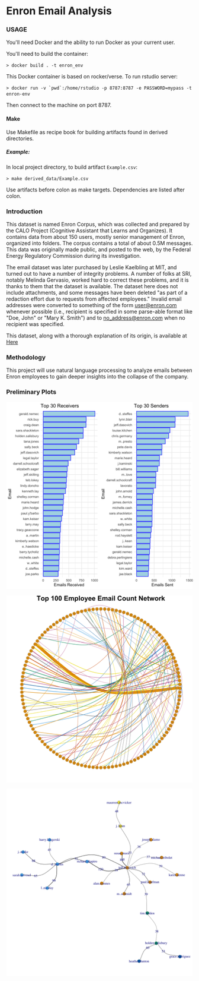 Enron Email Analysis
====================

### USAGE

You'll need Docker and the ability to run Docker as your current user.

You'll need to build the container:

    > docker build . -t enron_env

This Docker container is based on rocker/verse. To run rstudio server:

    > docker run -v `pwd`:/home/rstudio -p 8787:8787 -e PASSWORD=mypass -t enron-env
      
Then connect to the machine on port 8787.

#### Make
Use Makefile as recipe book for building artifacts found in derived directories. 

##### Example:
In local project directory, to build artifact `Example.csv`:

    > make derived_data/Example.csv
    
Use artifacts before colon as make targets. Dependencies are listed after colon.

### Introduction

This dataset is named Enron Corpus, which was collected and prepared by the CALO Project (Cognitive Assistant that Learns and Organizes). It contains data from about 150 users, mostly senior management of Enron, organized into folders. The corpus contains a total of about 0.5M messages. This data was originally made public, and posted to the web, by the Federal Energy Regulatory Commission during its investigation.

The email dataset was later purchased by Leslie Kaelbling at MIT, and turned out to have a number of integrity problems. A number of folks at SRI, notably Melinda Gervasio, worked hard to correct these problems, and it is thanks to them that the dataset is available. The dataset here does not include attachments, and some messages have been deleted "as part of a redaction effort due to requests from affected employees." Invalid email addresses were converted to something of the form user@enron.com whenever possible (i.e., recipient is specified in some parse-able format like "Doe, John" or "Mary K. Smith") and to no_address@enron.com when no recipient was specified.

This dataset, along with a thorough
explanation of its origin, is available at [Here](http://www-2.cs.cmu.edu/~enron/)

### Methodology

This project will use natural language processing to analyze emails between Enron employees to gain deeper insights into the collapse of the company. 

### Preliminary Plots
![](README_graphics/Top.30.Send.Receive.Plot.png)

![](README_graphics/top.100.network.circle.png)

![](README_graphics/isolated.network.spectral.comunity.png)